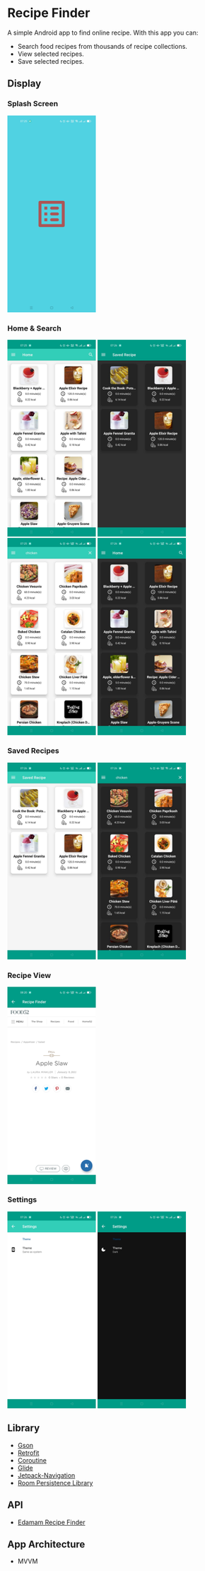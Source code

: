 # Recipe Finder

A simple Android app to find online recipe. With this app you can:

* Search food recipes from thousands of recipe collections.
* View selected recipes.
* Save selected recipes.

## Display
### Splash Screen
<img src="images/splash.jpeg" alt="splash" width="200">

### Home & Search
<img src="images/home_light.jpeg" alt="home_light" width="200"> <img src="images/home_dark.jpeg" alt="home_dark" width="200"> </br> 
<img src="images/search_light.jpeg" alt="search_light" width="200"> <img src="images/search_dark.jpeg" alt="search_dark" width="200">

### Saved Recipes
<img src="images/saved_light.jpeg" alt="saved_light" width="200"> <img src="images/saved_dark.jpeg" alt="saved_dark" width="200">

### Recipe View
<img src="images/webview.jpeg" alt="webview" width="200">

### Settings
<img src="images/settings_light.jpeg" alt="settings_light" width="200"> <img src="images/settings_dark.jpeg" alt="settings_dark" width="200">

## Library
* [Gson](https://github.com/google/gson/)
* [Retrofit](https://square.github.io/retrofit/)
* [Coroutine](https://developer.android.com/kotlin/coroutines)
* [Glide](https://github.com/bumptech/glide/)
* [Jetpack-Navigation](https://developer.android.com/guide/navigation/navigation-getting-started)
* [Room Persistence Library](https://developer.android.com/training/data-storage/room)

## API
* [Edamam Recipe Finder](https://developer.edamam.com/edamam-recipe-api)

## App Architecture
* MVVM
